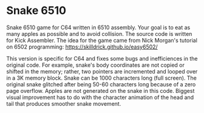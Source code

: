 # Snake 6510

Snake 6510 game for C64 written in 6510 assembly. Your goal is to eat 
as many apples as possible and to avoid collision. The source code is 
written for Kick Assembler. The idea for the game came from Nick Morgan's 
tutorial on 6502 programming: https://skilldrick.github.io/easy6502/

This version is specific for C64 and fixes some bugs and inefficiences in the 
original code. For example, snake's body coordinates are not copied or shifted 
in the memory; rather, two pointers are incremented and looped over in a 3K memory 
block. Snake can be 1000 characters long (full screen). The original snake glitched 
after being 50-60 characters long because of a zero page overflow. Apples are not 
generated on the snake in this code. Biggest visual improvement has to do with the
character animation of the head and tail that produces smoother snake movement. 
